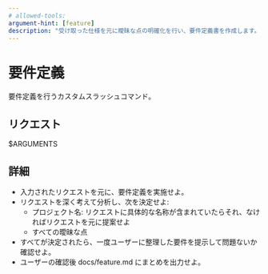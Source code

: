 ```yaml
---
# allowed-tools: 
argument-hint: [feature]
description: "受け取った仕様を元に曖昧な点の明確化を行い、要件定義書を作成します。"
---
```


# 要件定義

要件定義を行うカスタムスラッシュコマンド。

## リクエスト

$ARGUMENTS

## 詳細

- 入力されたリクエストを元に、要件定義を実施せよ。
- リクエストを深く考えて分析し、次を決定せよ:
  - プロジェクト名: リクエストに具体的な名称が含まれていたらそれ、なければリクエストを元に提案せよ
  - すべての曖昧な点
- すべてが決定されたら、一度ユーザーに整理した要件を提示して問題ないか確認せよ。
- ユーザーの確認後 docs/feature.md にまとめを出力せよ。
